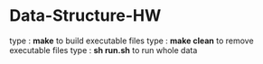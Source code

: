 # Data-Structure-HW
type : **make** to build executable files 
type : **make clean** to remove executable files
type : **sh run.sh** to run whole data
